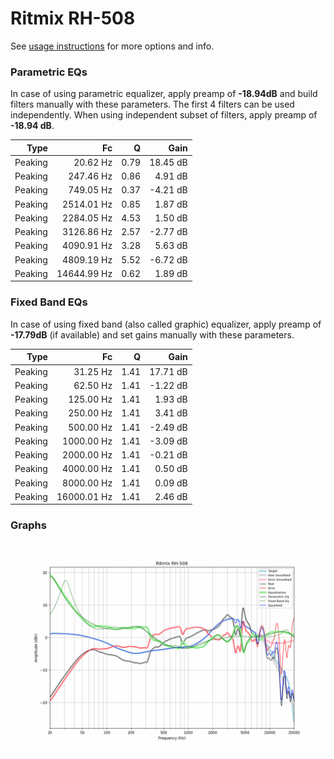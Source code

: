 # Ritmix RH-508
See [usage instructions](https://github.com/jaakkopasanen/AutoEq#usage) for more options and info.

### Parametric EQs
In case of using parametric equalizer, apply preamp of **-18.94dB** and build filters manually
with these parameters. The first 4 filters can be used independently.
When using independent subset of filters, apply preamp of **-18.94 dB**.

| Type    | Fc          |    Q | Gain     |
|--------:|------------:|-----:|---------:|
| Peaking | 20.62 Hz    | 0.79 | 18.45 dB |
| Peaking | 247.46 Hz   | 0.86 | 4.91 dB  |
| Peaking | 749.05 Hz   | 0.37 | -4.21 dB |
| Peaking | 2514.01 Hz  | 0.85 | 1.87 dB  |
| Peaking | 2284.05 Hz  | 4.53 | 1.50 dB  |
| Peaking | 3126.86 Hz  | 2.57 | -2.77 dB |
| Peaking | 4090.91 Hz  | 3.28 | 5.63 dB  |
| Peaking | 4809.19 Hz  | 5.52 | -6.72 dB |
| Peaking | 14644.99 Hz | 0.62 | 1.89 dB  |

### Fixed Band EQs
In case of using fixed band (also called graphic) equalizer, apply preamp of **-17.79dB**
(if available) and set gains manually with these parameters.

| Type    | Fc          |    Q | Gain     |
|--------:|------------:|-----:|---------:|
| Peaking | 31.25 Hz    | 1.41 | 17.71 dB |
| Peaking | 62.50 Hz    | 1.41 | -1.22 dB |
| Peaking | 125.00 Hz   | 1.41 | 1.93 dB  |
| Peaking | 250.00 Hz   | 1.41 | 3.41 dB  |
| Peaking | 500.00 Hz   | 1.41 | -2.49 dB |
| Peaking | 1000.00 Hz  | 1.41 | -3.09 dB |
| Peaking | 2000.00 Hz  | 1.41 | -0.21 dB |
| Peaking | 4000.00 Hz  | 1.41 | 0.50 dB  |
| Peaking | 8000.00 Hz  | 1.41 | 0.09 dB  |
| Peaking | 16000.01 Hz | 1.41 | 2.46 dB  |

### Graphs
![](./Ritmix%20RH-508.png)